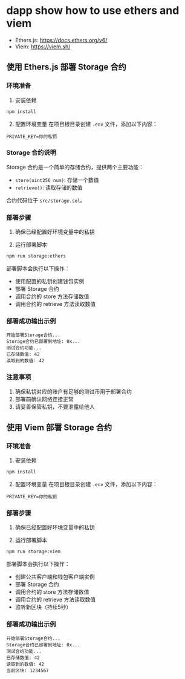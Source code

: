 # dapp show how to use ethers and viem

- Ethers.js: https://docs.ethers.org/v6/
- Viem: https://viem.sh/

## 使用 Ethers.js 部署 Storage 合约

### 环境准备

1. 安装依赖
```bash
npm install
```

2. 配置环境变量
在项目根目录创建 `.env` 文件，添加以下内容：
```
PRIVATE_KEY=你的私钥
```

### Storage 合约说明

Storage 合约是一个简单的存储合约，提供两个主要功能：
- `store(uint256 num)`: 存储一个数值
- `retrieve()`: 读取存储的数值

合约代码位于 `src/storage.sol`。

### 部署步骤

1. 确保已经配置好环境变量中的私钥

2. 运行部署脚本
```bash
npm run storage:ethers
```

部署脚本会执行以下操作：
- 使用配置的私钥创建钱包实例
- 部署 Storage 合约
- 调用合约的 store 方法存储数值
- 调用合约的 retrieve 方法读取数值

### 部署成功输出示例

```
开始部署Storage合约...
Storage合约已部署到地址: 0x...
测试合约功能...
已存储数值: 42
读取到的数值: 42
```

### 注意事项

1. 确保私钥对应的账户有足够的测试币用于部署合约
2. 部署前确认网络连接正常
3. 请妥善保管私钥，不要泄露给他人

## 使用 Viem 部署 Storage 合约

### 环境准备

1. 安装依赖
```bash
npm install
```

2. 配置环境变量
在项目根目录创建 `.env` 文件，添加以下内容：
```
PRIVATE_KEY=你的私钥
```

### 部署步骤

1. 确保已经配置好环境变量中的私钥

2. 运行部署脚本
```bash
npm run storage:viem
```

部署脚本会执行以下操作：
- 创建公共客户端和钱包客户端实例
- 部署 Storage 合约
- 调用合约的 store 方法存储数值
- 调用合约的 retrieve 方法读取数值
- 监听新区块（持续5秒）

### 部署成功输出示例

```
开始部署Storage合约...
Storage合约已部署到地址: 0x...
测试合约功能...
已存储数值: 42
读取到的数值: 42
当前区块: 1234567
```
